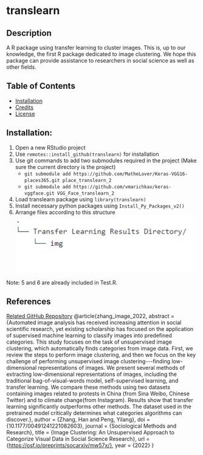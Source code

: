 # translearn

## Description

A R package using transfer learning to cluster images. This is, up to our knowledge, the first R package dedicated to image clustering. We hope this package can provide assistance to researchers in social science as well as other fields.

## Table of Contents
- [Installation](#installation)
- [Credits](#credits)
- [License](#license)

## Installation:
1. Open a new RStudio project 
2. Use `remotes::install_github(translearn)` for installation 
3. Use git commands to add two submodules required in the project (Make sure the current directory is the project)
   - `git submodule add https://github.com/MatheLover/Keras-VGG16-places365.git place_translearn_2`
   - `git submodule add https://github.com/vmarichkav/keras-vggface.git VGG_Face_translearn_2`
5. Load translearn package using `library(translearn)`
6. Install necessary python packages using `Install_Py_Packages_v2()`
7. Arrange files according to this structure 
![Alt text](Dir_Structure.png "Directory Structure")

Note: 5 and 6 are already included in Test.R.

## References
[Related GitHub Repository](https://github.com/yilangpeng/image-clustering)
@article{zhang_image_2022,
 abstract = {Automated image analysis has received increasing attention in social scientific research, yet existing scholarship has focused on the application of supervised machine learning to classify images into predefined categories. This study focuses on the task of unsupervised image clustering, which automatically finds categories from image data. First, we review the steps to perform image clustering, and then we focus on the key challenge of performing unsupervised image clustering---finding low-dimensional representations of images. We present several methods of extracting low-dimensional representations of images, including the traditional bag-of-visual-words model, self-supervised learning, and transfer learning. We compare these methods using two datasets containing images related to protests in China (from Sina Weibo, Chinese Twitter) and to climate change(from Instagram). Results show that transfer learning significantly outperforms other methods. The dataset used in the pretrained model critically determines what categories algorithms can discover.},
 author = {Zhang, Han and Peng, Yilang},
 doi = {10.1177/00491241221082603},
 journal = {Sociological Methods and Research},
 title = {Image Clustering: An Unsupervised Approach to Categorize Visual Data in Social Science Research},
 url = {https://osf.io/preprints/socarxiv/mw57x/},
 year = {2022}
}



 
